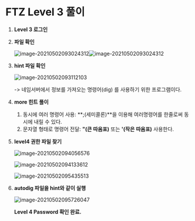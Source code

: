 # FTZ Level 3 풀이

1. **Level 3 로그인**

   

2. **파일 확인**

   ![image-20210502093024312](image-20210502093024312.png)![image-20210502093024312](https://user-images.githubusercontent.com/47252423/116799004-2c016180-ab30-11eb-9bb0-1993b038767e.png)

   

3. **hint 파일 확인**

   ![image-20210502093112103](https://user-images.githubusercontent.com/47252423/116799007-315eac00-ab30-11eb-958d-2a098958a4dd.png)

   -> 네임서버에서 정보를 가져오는 명령어(dig) 를 사용하기 위한 프로그램이다.

   

4. **more 힌트 풀이**

   1. 동시에 여러 명령어 사용:  **;(세미콜론)**을 이용해 여러명령어를 한줄로써 동시에 내릴 수 있다.
   2. 문자열 형태로 명령어 전달: **"(큰 따옴표)** 또는 **'(작은 따옴표)** 사용한다. 

   

5. **level4 권한 파일 찾기**

   ![image-20210502094056576](https://user-images.githubusercontent.com/47252423/116799009-37ed2380-ab30-11eb-8e2c-af5acce3d4a1.png)

   ![image-20210502094133612](https://user-images.githubusercontent.com/47252423/116799010-3c194100-ab30-11eb-9c74-230c777fb5b9.png)

   ![image-20210502095435513](https://user-images.githubusercontent.com/47252423/116799014-42a7b880-ab30-11eb-996c-27e03b8f3f91.png)

   

6. **autodig 파일을 hint와 같이 실행**

   ![image-20210502095726047](https://user-images.githubusercontent.com/47252423/116799016-48050300-ab30-11eb-95ad-5c3b5f7f7036.png)

   

   **Level 4 Password 확인 완료.**

